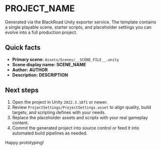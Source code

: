 # __PROJECT_NAME__

Generated via the BlackRoad Unity exporter service. The template contains a
single playable scene, starter scripts, and placeholder settings you can evolve
into a full production project.

## Quick facts

- **Primary scene:** `Assets/Scenes/__SCENE_FILE__.unity`
- **Scene display name:** __SCENE_NAME__
- **Author:** __AUTHOR__
- **Description:** __DESCRIPTION__

## Next steps

1. Open the project in Unity `2022.3.18f1` or newer.
2. Review `ProjectSettings/ProjectSettings.asset` to align quality, build
   targets, and scripting defines with your needs.
3. Replace the placeholder assets and scripts with your real gameplay content.
4. Commit the generated project into source control or feed it into automated
   build pipelines as needed.

Happy prototyping!
